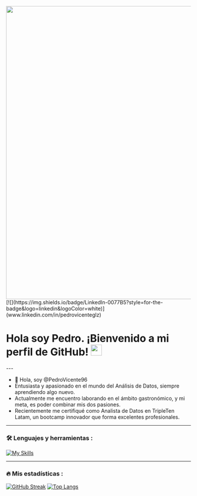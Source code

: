 <div id="header" align="center">
  <img decoding="async" src="https://www.canva.com/design/DAGPPKha2YA/0qKOq3l2zAdvimMdWXVwwg/edit?utm_content=DAGPPKha2YA&utm_campaign=designshare&utm_medium=link2&utm_source=sharebutton" width="800"/>
</div>
[![](https://img.shields.io/badge/LinkedIn-0077B5?style=for-the-badge&logo=linkedin&logoColor=white)](www.linkedin.com/in/pedrovicenteglz)
<h1>
  Hola soy Pedro. ¡Bienvenido a mi perfil de GitHub!
  <img decoding="async" src="https://media.giphy.com/media/hvRJCLFzcasrR4ia7z/giphy.gif" width="30px"/>
</h1>
---

- 👋 Hola, soy @PedroVicente96
- Entusiasta y apasionado en el mundo del Análisis de Datos, siempre aprendiendo algo nuevo.
- Actualmente me encuentro laborando en el ámbito gastronómico, y mi meta, es poder combinar mis dos pasiones.
- Recientemente me certifiqué como Analista de Datos en TripleTen Latam, un bootcamp innovador que forma excelentes profesionales.
---

### :hammer_and_wrench: Lenguajes y herramientas :

[![My Skills](https://skillicons.dev/icons?i=py,sqlite,anaconda,aws,github,linux,html,sklearn,vscode)](https://skillicons.dev)

---

 ### :fire: Mis estadísticas :
[![GitHub Streak](http://github-readme-streak-stats.herokuapp.com?user=PedroVicente96&theme=dark&background=000000)](https://git.io/streak-stats)
[![Top Langs](https://github-readme-stats.vercel.app/api/top-langs/?username=PedroVicente96&layout=compact&theme=vision-friendly-dark)](https://github.com/anuraghazra/github-readme-stats)
<!---
PedroVicente96/PedroVicente96 is a ✨ special ✨ repository because its `README.md` (this file) appears on your GitHub profile.
You can click the Preview link to take a look at your changes.
--->
